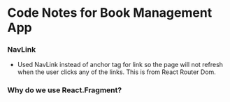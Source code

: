 # Code Notes for Book Management App

### NavLink

- Used NavLink instead of anchor tag for link so the page will not refresh when the user clicks any of the links. This is from React Router Dom.

### Why do we use React.Fragment?
